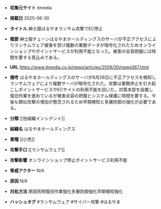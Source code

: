 - **収集元サイト**
itmedia

- **掲載日**
2025-06-30

- **タイトル**
紳士服はるやまランサム攻撃でEC停止

- **概要**
紳士服チェーンはるやまホールディングスのサーバが不正アクセスによりランサムウェア被害を受け複数の業務データが暗号化されたためオンラインショップやポイントサービスが利用不能となった。被害の全容把握には時間を要する見込みである。

- **URL**
https://www.itmedia.co.jp/news/articles/2506/30/news067.html

- **備考**
はるやまホールディングスのサーバが6月26日に不正アクセスを検知しランサムウェアにより複数サーバが暗号化された。攻撃は業務停止を引き起こしポイントサービスやECサイトの利用不能を招いた。対策本部を設置し復旧作業を進めているが被害全容の把握とシステム保護に時間を要する。今後も類似攻撃の増加が懸念されるため早期検知と多層防御の強化が必要である。

- **分類**
[[他組織インシデント]]

- **組織名**
はるやまホールディングス

- **業種**
[[小売]]

- **攻撃手口**
[[ランサムウェア]]

- **攻撃影響**
オンラインショップ停止ポイントサービス利用不能

- **脅威アクター**
N/A

- **原因**
N/A

- **対処方法**
原因究明復旧作業強化多層防御強化早期検知強化

- **ハッシュタグ**
#ランサムウェア #サイバー攻撃 #はるやま
